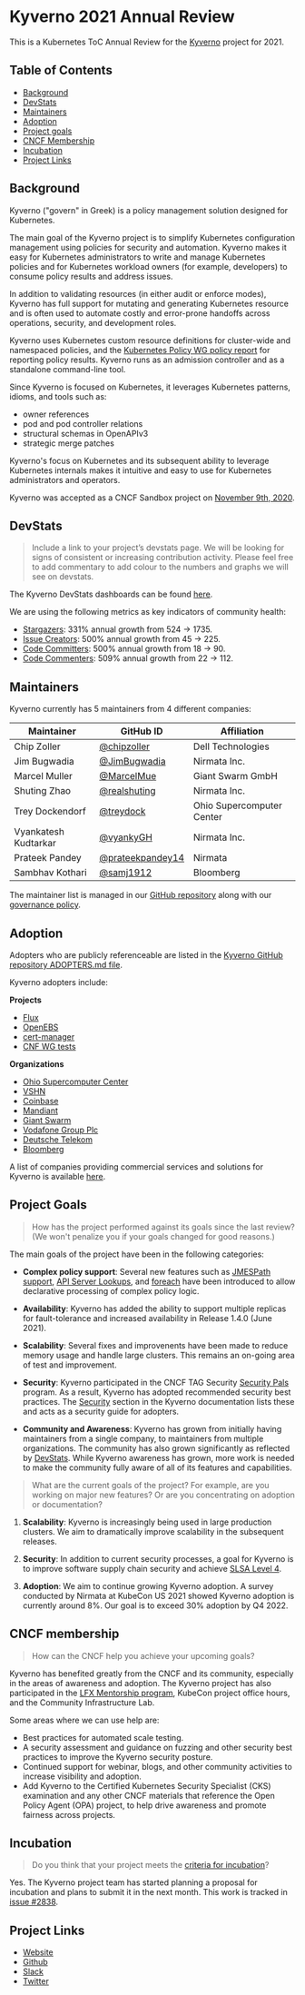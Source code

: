 # Kyverno 2021 Annual Review

This is a Kubernetes ToC Annual Review for the [Kyverno](https://kyverno.io) project for 2021.

## Table of Contents
- [Background](#background)
- [DevStats](#devstats)
- [Maintainers](#maintainers)
- [Adoption](#adoption) 
- [Project goals](#project-goals) 
- [CNCF Membership](#cncf-membership)
- [Incubation](#incubation)
- [Project Links](#project-links)

## Background

Kyverno ("govern" in Greek) is a policy management solution designed for Kubernetes. 

The main goal of the Kyverno project is to simplify Kubernetes configuration management using policies for security and automation. Kyverno makes it easy for Kubernetes administrators to write and manage Kubernetes policies and for Kubernetes workload owners (for example, developers) to consume policy results and address issues.

In addition to validating resources (in either audit or enforce modes), Kyverno has full support for mutating and generating Kubernetes resource and is often used to automate costly and error-prone handoffs across operations, security, and development roles.

Kyverno uses Kubernetes custom resource definitions for cluster-wide and namespaced policies, and the [Kubernetes Policy WG policy report](https://github.com/kubernetes-sigs/wg-policy-prototypes/tree/master/policy-report) for reporting policy results. Kyverno runs as an admission controller and as a standalone command-line tool.

Since Kyverno is focused on Kubernetes, it leverages Kubernetes patterns, idioms, and tools such as:
* owner references
* pod and pod controller relations
* structural schemas in OpenAPIv3 
* strategic merge patches

Kyverno's focus on Kubernetes and its subsequent ability to leverage Kubernetes internals makes it intuitive and easy to use for Kubernetes administrators and operators.

Kyverno was accepted as a CNCF Sandbox project on [November 9th, 2020](https://docs.google.com/spreadsheets/d/1Nnh_usr0tSZxaUpxTusqeIqKxMmvuEViRkyO9e_Do40/edit#gid=1136111842).

## DevStats

> Include a link to your project’s devstats page. We will be looking for signs of consistent or increasing contribution activity. Please feel free to add commentary to add colour to the numbers and graphs we will see on devstats.

The Kyverno DevStats dashboards can be found [here](https://kyverno.devstats.cncf.io/d/8/dashboards?orgId=1&refresh=15m&viewPanel=4).

We are using the following metrics as key indicators of community health:
* [Stargazers](https://kyverno.devstats.cncf.io/d/81/community-health?orgId=1&var-repo_name=All&var-metric=Stargazers&var-table=swatchers&var-pref=all&var-met1=watch&var-met2=watch&from=now-1y&to=now): 331% annual growth from 524 -> 1735.
* [Issue Creators](https://kyverno.devstats.cncf.io/d/81/community-health?orgId=1&var-repo_name=All&var-metric=Issue%20creators&var-table=scommunity_health&var-pref=&var-met1=chealthissue&var-met2=&from=now-1y&to=now): 500% annual growth from 45 -> 225.
* [Code Committers](https://kyverno.devstats.cncf.io/d/81/community-health?orgId=1&var-repo_name=All&var-metric=Code%20committers&var-table=scommunity_health&var-pref=&var-met1=chealthcommit&var-met2=&from=now-1y&to=now): 500% annual growth from 18 -> 90.
* [Code Commenters](https://kyverno.devstats.cncf.io/d/81/community-health?orgId=1&var-repo_name=All&var-metric=Code%20commenters&var-table=scommunity_health&var-pref=&var-met1=chealthcomment&var-met2=&from=now-1y&to=now): 509% annual growth from 22 -> 112.

## Maintainers

Kyverno currently has 5 maintainers from 4 different companies:

| Maintainer           | GitHub ID                                     | Affiliation |
| -------------------- | --------------------------------------------- | ----------- |
| Chip Zoller           | [@chipzoller](https://github.com/chipzoller)   | Dell Technologies  |
| Jim Bugwadia          | [@JimBugwadia](https://github.com/JimBugwadia)   | Nirmata Inc.  |
| Marcel Muller        | [@MarcelMue](https://github.com/MarcelMue)    | Giant Swarm GmbH |
| Shuting Zhao          | [@realshuting](https://github.com/realshuting)   | Nirmata Inc.   |
| Trey Dockendorf       | [@treydock](https://github.com/treydock)      | Ohio Supercomputer Center |
| Vyankatesh Kudtarkar	| [@vyankyGH](https://github.com/vyankyGH)	| Nirmata Inc.  |
| Prateek Pandey        | [@prateekpandey14](https://github.com/prateekpandey14) | Nirmata                   |
| Sambhav Kothari       | [@samj1912](https://github.com/samj1912)               | Bloomberg                 |


The maintainer list is managed in our [GitHub repository](https://github.com/kyverno/kyverno/blob/main/MAINTAINERS.md) along with our [governance policy](https://kyverno.io/community/).

## Adoption

Adopters who are publicly referenceable are listed in the [Kyverno GitHub repository ADOPTERS.md file](https://github.com/kyverno/kyverno/blob/main/ADOPTERS.md).

Kyverno adopters include:
 
**Projects**
* [Flux](https://github.com/fluxcd/flux2-multi-tenancy/tree/main/infrastructure/kyverno-policies) 
* [OpenEBS](https://github.com/openebs/charts/tree/main/charts/openebs/templates/kyverno)
* [cert-manager](https://github.com/jetstack/cert-manager/tree/master/devel/addon/kyverno)
* [CNF WG tests](https://github.com/cncf/cnf-testsuite)

**Organizations**
* [Ohio Supercomputer Center](https://www.osc.edu/)
* [VSHN](https://www.vshn.ch/en/)
* [Coinbase](https://www.coinbase.com/)
* [Mandiant](https://www.mandiant.com/)
* [Giant Swarm](https://www.giantswarm.io/)
* [Vodafone Group Plc](https://www.vodafone.com/)
* [Deutsche Telekom](https://www.telekom.com/en)
* [Bloomberg](https://www.techatbloomberg.com/) 

A list of companies providing commercial services and solutions for Kyverno is available [here](https://kyverno.io/support/).

## Project Goals

> How has the project performed against its goals since the last review? (We won't penalize you if your goals changed for good reasons.)

The main goals of the project have been in the following categories:

* **Complex policy support**: Several new features such as [JMESPath support](https://kyverno.io/docs/writing-policies/variables/), [API Server Lookups](https://kyverno.io/docs/writing-policies/external-data-sources/#variables-from-kubernetes-api-server-calls), and [foreach](https://kyverno.io/docs/writing-policies/validate/#foreach) have been introduced to allow declarative processing of complex policy logic.

* **Availability**: Kyverno has added the ability to support multiple replicas for fault-tolerance and increased availability in Release 1.4.0 (June 2021).

* **Scalability**: Several fixes and improvenents have been made to reduce memory usage and handle large clusters. This remains an on-going area of test and improvement.

* **Security**: Kyverno participated in the CNCF TAG Security [Security Pals](https://github.com/cncf/tag-security/issues/554) program. As a result, Kyverno has adopted recommended security best practices. The [Security](https://main.kyverno.io/docs/security/) section in the Kyverno documentation lists these and acts as a security guide for adopters.

* **Community and Awareness**: Kyverno has grown from initially having maintainers from a single company, to maintainers from multiple organizations. The community has also grown significantly as reflected by [DevStats](https://kyverno.devstats.cncf.io). While Kyverno awareness has grown, more work is needed to make the community fully aware of all of its features and capabilities.

> What are the current goals of the project? For example, are you working on major new features? Or are you concentrating on adoption or documentation?

1. **Scalability**: Kyverno is increasingly being used in large production clusters. We aim to dramatically improve scalability in the subsequent releases.

2. **Security**: In addition to current security processes, a goal for Kyverno is to improve software supply chain security and achieve [SLSA Level 4](https://slsa.dev/levels).

3. **Adoption**: We aim to continue growing Kyverno adoption. A survey conducted by Nirmata at KubeCon US 2021 showed Kyverno adoption is currently around 8%. Our goal is to exceed 30% adoption by Q4 2022.

## CNCF membership

> How can the CNCF help you achieve your upcoming goals?

Kyverno has benefited greatly from the CNCF and its community, especially in the areas of awareness and adoption. The Kyverno project has also participated in the [LFX Mentorship program](https://mentorship.lfx.linuxfoundation.org/#projects_all), KubeCon project office hours, and the Community Infrastructure Lab.

Some areas where we can use help are:
 
* Best practices for automated scale testing.
* A security assessment and guidance on fuzzing and other security best practices to improve the Kyverno security posture. 
* Continued support for webinar, blogs, and other community activities to increase visibility and adoption.
* Add Kyverno to the Certified Kubernetes Security Specialist (CKS) examination and any other CNCF materials that reference the Open Policy Agent (OPA) project, to help drive awareness and promote fairness across projects.

## Incubation

> Do you think that your project meets the [criteria for incubation](https://github.com/cncf/toc/blob/master/process/graduation_criteria.adoc#incubating-stage)?

Yes. The Kyverno project team has started planning a proposal for incubation and plans to submit it in the next month. This work is tracked in [issue #2838](https://github.com/kyverno/kyverno/issues/2838).

## Project Links
 - [Website](https://kyverno.io)
 - [Github](https://github.com/kyverno)
 - [Slack](https://slack.k8s.io/#kyverno)
 - [Twitter](https://twitter.com/kyverno)
 
